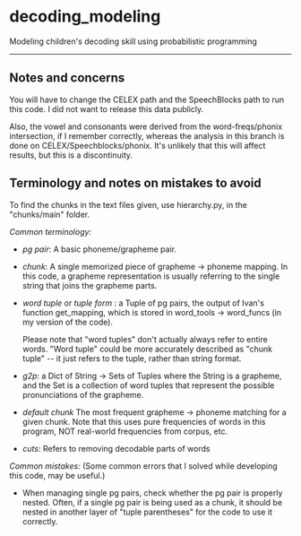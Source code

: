 # decoding_modeling
Modeling children's decoding skill using probabilistic programming


----

## Notes and concerns

You will have to change the CELEX path and the SpeechBlocks path to run this code.
I did not want to release this data publicly.

Also, the vowel and consonants were derived from the word-freqs/phonix intersection, if I remember correctly, whereas the analysis in this branch is done on CELEX/Speechblocks/phonix. It's unlikely that this will affect results, but this is a discontinuity.

## Terminology and notes on mistakes to avoid

To find the chunks in the text files given,
  use hierarchy.py, in the "chunks/main" folder.

*Common terminology:*
  - *pg pair*:
    A basic phoneme/grapheme pair.
  - *chunk*:
     A single memorized piece of grapheme -> phoneme mapping.
      In this code, a grapheme representation is usually referring to the single string that joins the grapheme parts.
  - *word tuple* or *tuple form* : a Tuple of pg pairs,
        the output of Ivan's function get_mapping,
          which is stored in word_tools -> word_funcs (in my version of the code).
          
       Please note that "word tuples" don't actually always refer to entire words.
       "Word tuple" could be more accurately described as "chunk tuple" -- it just refers to the tuple, rather than string format.
          
  - *g2p*:
    a Dict of String -> Sets of Tuples
                where the String is a grapheme,
                and the Set is a collection of word tuples
                    that represent the possible pronunciations of the grapheme.
  - *default chunk*
    The most frequent grapheme -> phoneme matching for a given chunk.
      Note that this uses pure frequencies of words in this program, NOT real-world frequencies from corpus, etc.
  - *cuts*:
    Refers to removing decodable parts of words
    
*Common mistakes:*
  (Some common errors that I solved while developing this code, may be useful.)
  - When managing single pg pairs, check whether the pg pair is properly nested.
      Often, if a single pg pair is being used as a chunk, it should be nested in another layer of "tuple parentheses"
        for the code to use it correctly.
